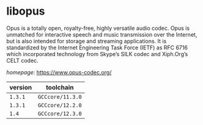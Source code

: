 # libopus

Opus is a totally open, royalty-free, highly versatile audio codec. Opus is unmatched for interactive  speech and music transmission over the Internet, but is also intended for storage and streaming applications. It is  standardized by the Internet Engineering Task Force (IETF) as RFC 6716 which incorporated technology from Skype’s  SILK codec and Xiph.Org’s CELT codec.

*homepage*: <https://www.opus-codec.org/>

version | toolchain
--------|----------
``1.3.1`` | ``GCCcore/11.3.0``
``1.3.1`` | ``GCCcore/12.2.0``
``1.4`` | ``GCCcore/12.3.0``
